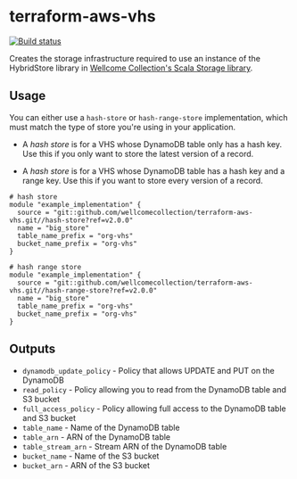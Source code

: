 # terraform-aws-vhs

[![Build status](https://badge.buildkite.com/e003c26e84856dea7d37fc77c9f6e393d3007984bfb6c80f96.svg?master)](https://buildkite.com/wellcomecollection/terraform-module-terraform-aws-vhs)

Creates the storage infrastructure required to use an instance of the HybridStore library in
[Wellcome Collection's Scala Storage library][scala_storage_repo].

## Usage

You can either use a `hash-store` or `hash-range-store` implementation, which must
match the type of store you're using in your application.

*   A *hash store* is for a VHS whose DynamoDB table only has a hash key.
    Use this if you only want to store the latest version of a record.

*   A *hash store* is for a VHS whose DynamoDB table has a hash key and a range key.
    Use this if you want to store every version of a record.

```hcl2
# hash store
module "example_implementation" {
  source = "git::github.com/wellcomecollection/terraform-aws-vhs.git//hash-store?ref=v2.0.0"
  name = "big_store"
  table_name_prefix = "org-vhs"
  bucket_name_prefix = "org-vhs"
}

# hash range store
module "example_implementation" {
  source = "git::github.com/wellcomecollection/terraform-aws-vhs.git//hash-range-store?ref=v2.0.0"
  name = "big_store"
  table_name_prefix = "org-vhs"
  bucket_name_prefix = "org-vhs"
}
```

## Outputs
- `dynamodb_update_policy` - Policy that allows UPDATE and PUT on the DynamoDB
- `read_policy` - Policy allowing you to read from the DynamoDB table and S3 bucket
- `full_access_policy` - Policy allowing full access to the DynamoDB table and S3 bucket
- `table_name` - Name of the DynamoDB table
- `table_arn` - ARN of the DynamoDB table
- `table_stream_arn` - Stream ARN of the DynamoDB table
- `bucket_name` - Name of the S3 bucket
- `bucket_arn` - ARN of the S3 bucket

[scala_storage_repo]: https://github.com/wellcometrust/scala-storage